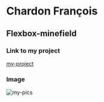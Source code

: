 # Chardon François
## Flexbox-minefield

### Link to my project
[my-project](https://chardonfrancois.github.io/flexbox-minefield_Weap/)

### Image
![my-pics](Demineur.png)
